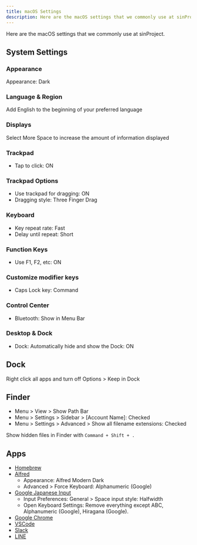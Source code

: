 ```yaml
---
title: macOS Settings
description: Here are the macOS settings that we commonly use at sinProject.
---
```


Here are the macOS settings that we commonly use at sinProject.

## System Settings

### Appearance

Appearance: Dark

### Language & Region

Add English to the beginning of your preferred language

### Displays

Select More Space to increase the amount of information displayed

### Trackpad

- Tap to click: ON

### Trackpad Options

- Use trackpad for dragging: ON
- Dragging style: Three Finger Drag

### Keyboard

- Key repeat rate: Fast
- Delay until repeat: Short

### Function Keys

- Use F1, F2, etc: ON

### Customize modifier keys

- Caps Lock key: Command

### Control Center

- Bluetooth: Show in Menu Bar

### Desktop & Dock

- Dock: Automatically hide and show the Dock: ON

## Dock

Right click all apps and turn off Options > Keep in Dock

## Finder

- Menu > View > Show Path Bar
- Menu > Settings > Sidebar > [Account Name]: Checked
- Menu > Settings > Advanced > Show all filename extensions: Checked

Show hidden files in Finder with `Command + Shift + .`

## Apps

- [Homebrew](https://brew.sh/)
- [Alfred](https://www.alfredapp.com/)
  - Appearance: Alfred Modern Dark
  - Advanced > Force Keyboard: Alphanumeric (Google)
- [Google Japanese Input](https://www.google.co.jp/ime/)
  - Input Preferences: General > Space input style: Halfwidth
  - Open Keyboard Settings: Remove everything except ABC, Alphanumeric (Google), Hiragana (Google).
- [Google Chrome](https://www.google.com/intl/ja_jp/chrome/)
- [VSCode](https://code.visualstudio.com/)
- [Slack](https://slack.com/intl/ja-jp/downloads/)
- [LINE](https://line.me/)
